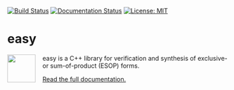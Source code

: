 [![Build Status](https://travis-ci.org/hriener/easy.svg?branch=master)](https://travis-ci.org/hriener/easy)
[![Documentation Status](https://readthedocs.org/projects/easy/badge/?version=latest)](http://easy.readthedocs.io/en/latest/?badge=latest)
[![License: MIT](https://img.shields.io/badge/License-MIT-yellow.svg)](https://opensource.org/licenses/MIT)

# easy

<img src="https://cdn.rawgit.com/hriener/easy/master/easy.svg" width="64" height="64" align="left" style="margin-right: 12pt" />
easy is a C++ library for verification and synthesis of exclusive-or sum-of-product (ESOP) forms.

[Read the full documentation.](http://easy.readthedocs.io/en/latest/?badge=latest)
